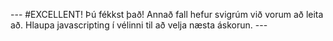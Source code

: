 --- #EXCELLENT! Þú fékkst það! Annað fall hefur svigrúm við vorum að leita að. Hlaupa javascripting í vélinni til að velja næsta áskorun. ---